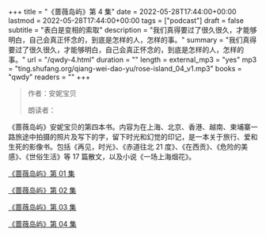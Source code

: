 +++
title = "《蔷薇岛屿》第 4 集"
date = 2022-05-28T17:44:00+00:00
lastmod = 2022-05-28T17:44:00+00:00
tags = ["podcast"]
draft = false
subtitle = "表白是变相的索取"
description = "我们真得要过了很久很久，才能够明白，自己会真正怀念的，到底是怎样的人，怎样的事。"
summary = "我们真得要过了很久很久，才能够明白，自己会真正怀念的，到底是怎样的人，怎样的事。"
url = "/qwdy-4.html"
duration = ""
length = 
external_mp3 = "yes"
mp3 = "ting.shufang.org/qiang-wei-dao-yu/rose-island_04_v1.mp3"
books = "qwdy"
readers = ""
+++

> 作者：安妮宝贝
>
> 朗读者：

《蔷薇岛屿》安妮宝贝的第四本书。内容为在上海、北京、香港、越南、柬埔寨一路旅途中拍摄的照片及写下的字，留下时光和幻觉的印记，是一本关于旅行、爱和生死的影像书。包括《再见，时光》、《赤道往北 21 度》、《在西贡》、《危险的美感》、《世俗生活》等 17 篇散文，以及小说《一场上海烟花》。

[《蔷薇岛屿》第 01 集](./qwdy-1.html)

[《蔷薇岛屿》第 02 集](./qwdy-2.html)

[《蔷薇岛屿》第 03 集](./qwdy-3.html)

[《蔷薇岛屿》第 04 集](./qwdy-4.html)
